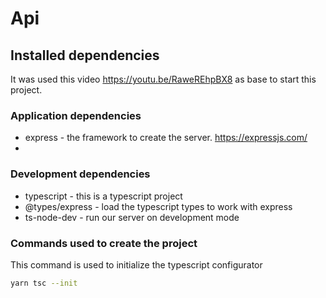 # Api

## Installed dependencies

It was used this video https://youtu.be/RaweREhpBX8 as base to start this project.

### Application dependencies

* express - the framework to create the server. https://expressjs.com/
* 

### Development dependencies

* typescript - this is a typescript project
* @types/express - load the typescript types to work with express
* ts-node-dev - run our server on development mode

### Commands used to create the project

This command is used to initialize the typescript configurator
```bash
yarn tsc --init
```
